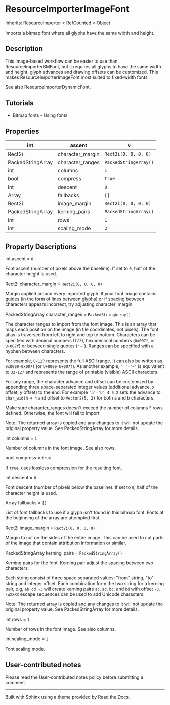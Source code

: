 # ResourceImporterImageFont

Inherits: ResourceImporter < RefCounted < Object

Imports a bitmap font where all glyphs have the same width and height.

## Description

This image-based workflow can be easier to use than ResourceImporterBMFont,
but it requires all glyphs to have the same width and height, glyph advances
and drawing offsets can be customized. This makes ResourceImporterImageFont
most suited to fixed-width fonts.

See also ResourceImporterDynamicFont.

## Tutorials

  * Bitmap fonts - Using fonts

## Properties

int | ascent | `0`  
---|---|---  
Rect2i | character_margin | `Rect2i(0, 0, 0, 0)`  
PackedStringArray | character_ranges | `PackedStringArray()`  
int | columns | `1`  
bool | compress | `true`  
int | descent | `0`  
Array | fallbacks | `[]`  
Rect2i | image_margin | `Rect2i(0, 0, 0, 0)`  
PackedStringArray | kerning_pairs | `PackedStringArray()`  
int | rows | `1`  
int | scaling_mode | `2`  
  
## Property Descriptions

int ascent = `0`

Font ascent (number of pixels above the baseline). If set to `0`, half of the
character height is used.

Rect2i character_margin = `Rect2i(0, 0, 0, 0)`

Margin applied around every imported glyph. If your font image contains guides
(in the form of lines between glyphs) or if spacing between characters appears
incorrect, try adjusting character_margin.

PackedStringArray character_ranges = `PackedStringArray()`

The character ranges to import from the font image. This is an array that maps
each position on the image (in tile coordinates, not pixels). The font atlas
is traversed from left to right and top to bottom. Characters can be specified
with decimal numbers (127), hexadecimal numbers (`0x007f`, or `U+007f`) or
between single quotes (`'~'`). Ranges can be specified with a hyphen between
characters.

For example, `0-127` represents the full ASCII range. It can also be written
as `0x0000-0x007f` (or `U+0000-U+007f`). As another example, `' '-'~'` is
equivalent to `32-127` and represents the range of printable (visible) ASCII
characters.

For any range, the character advance and offset can be customized by appending
three space-separated integer values (additional advance, x offset, y offset)
to the end. For example `'a'-'b' 4 5 2` sets the advance to `char_width + 4`
and offset to `Vector2(5, 2)` for both a and b characters.

Make sure character_ranges doesn't exceed the number of columns * rows
defined. Otherwise, the font will fail to import.

Note: The returned array is copied and any changes to it will not update the
original property value. See PackedStringArray for more details.

int columns = `1`

Number of columns in the font image. See also rows.

bool compress = `true`

If `true`, uses lossless compression for the resulting font.

int descent = `0`

Font descent (number of pixels below the baseline). If set to `0`, half of the
character height is used.

Array fallbacks = `[]`

List of font fallbacks to use if a glyph isn't found in this bitmap font.
Fonts at the beginning of the array are attempted first.

Rect2i image_margin = `Rect2i(0, 0, 0, 0)`

Margin to cut on the sides of the entire image. This can be used to cut parts
of the image that contain attribution information or similar.

PackedStringArray kerning_pairs = `PackedStringArray()`

Kerning pairs for the font. Kerning pair adjust the spacing between two
characters.

Each string consist of three space separated values: "from" string, "to"
string and integer offset. Each combination form the two string for a kerning
pair, e.g, `ab cd -3` will create kerning pairs `ac`, `ad`, `bc`, and `bd`
with offset `-3`. `\uXXXX` escape sequences can be used to add Unicode
characters.

Note: The returned array is copied and any changes to it will not update the
original property value. See PackedStringArray for more details.

int rows = `1`

Number of rows in the font image. See also columns.

int scaling_mode = `2`

Font scaling mode.

## User-contributed notes

Please read the User-contributed notes policy before submitting a comment.

* * *

Built with Sphinx using a theme provided by Read the Docs.

